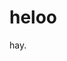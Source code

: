 <!--
title: hello7
tags: a, b, c
publishStatus: draft
license: cc-40-by-nd
notifyFollowers: true
-->

# heloo

hay.
